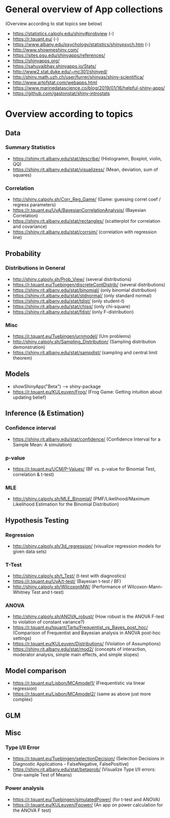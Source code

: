 # General overview of App collections
(Overview according to stat topics see below)
* https://statistics.calpoly.edu/shiny#probview (-)
* https://r.tquant.eu/ (-)
* https://www.albany.edu/psychology/statistics/shinypsych.htm (-)
* http://www.showmeshiny.com/
* https://sites.psu.edu/shinyapps/references/
* https://shinyapps.org/
* https://sahuvaibhav.shinyapps.io/Stats/
* http://www2.stat.duke.edu/~mc301/shinyed/
* http://shiny.math.uzh.ch/user/furrer/shinyas/shiny-scientifica/
* http://www.artofstat.com/webapps.html
* https://www.marinedatascience.co/blog/2019/01/16/helpful-shiny-apps/
* https://github.com/gastonstat/shiny-introstats

# Overview according to topics
## Data
### Summary Statistics 
* https://shiny.rit.albany.edu/stat/describe/ (Histogramm, Boxplot, violin, QQ)
* https://shiny.rit.albany.edu/stat/visualizess/ (Mean, deviation, sum of squares)
### Correlation
* http://shiny.calpoly.sh/Corr_Reg_Game/ (Game: guessing correl coef / regress parameters)
* https://r.tquant.eu/UvA/BayesianCorrelationAnalysis/ (Bayesian Correlation)
* https://shiny.rit.albany.edu/stat/rectangles/ (scatterplot for correlation and covariance)
* https://shiny.rit.albany.edu/stat/corrsim/ (correlation with regression line)

## Probability
### Distributions in General
* http://shiny.calpoly.sh/Prob_View/ (several distributions)
* https://r.tquant.eu/Tuebingen/discreteContDistrib/ (several distributions)
* https://shiny.rit.albany.edu/stat/binomial/ (only binomial distribution)
* https://shiny.rit.albany.edu/stat/stdnormal/ (only standard normal)
* https://shiny.rit.albany.edu/stat/tdist/ (only student-t)
* https://shiny.rit.albany.edu/stat/chisq/ (only chi-square)
* https://shiny.rit.albany.edu/stat/fdist/ (only F-distribution)
### Misc
* https://r.tquant.eu/Tuebingen/urnmodel/ (Urn problems)
* http://shiny.calpoly.sh/Sampling_Distribution/ (Sampling distribution demonstration)
* https://shiny.rit.albany.edu/stat/sampdist/ (sampling and central limit theorem)

## Models
* showShinyApp("Beta") --> shiny-package
* https://r.tquant.eu/KULeuven/Frog/ (Frog Game: Getting intuition about updating belief)

## Inference (& Estimation)
### Confidence interval
* https://shiny.rit.albany.edu/stat/confidence/ (Confidence Interval for a Sample Mean: A simulation)
### p-value
* https://r.tquant.eu/UCM/P-Values/ (BF vs. p-value for Binomial Test, correlation & t-test)
### MLE
* http://shiny.calpoly.sh/MLE_Binomial/ (PMF/Likelihood/Maximum Likelihood Estimation for the Binomial Distribution)

## Hypothesis Testing
### Regression
* http://shiny.calpoly.sh/3d_regression/ (visualize regression models for given data sets)
### T-Test
* http://shiny.calpoly.sh/t_Test/ (t-test with diagnostics)
* https://r.tquant.eu/UvA/t-test/ (Bayesian t-test / BF)
* http://shiny.calpoly.sh/WilcoxonMW/ (Performance of Wilcoxon-Mann-Whitney Test and t-test)
### ANOVA 
* http://shiny.calpoly.sh/ANOVA_robust/ (How robust is the ANOVA F-test to violation of constant variance?)
* https://r.tquant.eu/tquant/Tartu/Frequentist_vs_Bayes_post_hoc/ (Comparison of Frequentist and Bayesian analysis in ANOVA post-hoc settings)
* https://r.tquant.eu/KULeuven/Distributions/ (Violation of Assumptions)
* https://shiny.rit.albany.edu/stat/mod2/ (concepts of interaction, moderator analysis, simple main effects, and simple slopes)

## Model comparison
* https://r.tquant.eu/Lisbon/MCAmodel1/ (Frequentistic via linear regression)
* https://r.tquant.eu/Lisbon/MCAmodel2/ (same as above just more complex)

## GLM

## Misc
### Type I/II Error
* https://r.tquant.eu/Tuebingen/selectionDecision/ (Selection Decisions in Diagnostic Applications - FalseNegative, FalsePositive)
* https://shiny.rit.albany.edu/stat/betaprob/ (Visualize Type I/II errors: One-sample Test of Means)
### Power analysis
* https://r.tquant.eu/Tuebingen/simulatedPower/ (for t-test and ANOVA)
* https://r.tquant.eu/KULeuven/Fpower/ (An app on power calculation for the ANOVA F test)
